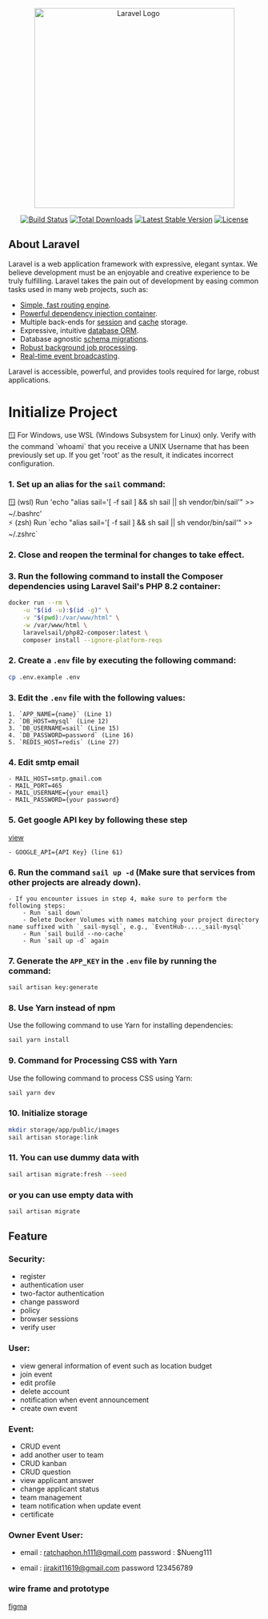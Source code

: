 <p align="center"><a href="https://laravel.com" target="_blank"><img src="https://raw.githubusercontent.com/laravel/art/master/logo-lockup/5%20SVG/2%20CMYK/1%20Full%20Color/laravel-logolockup-cmyk-red.svg" width="400" alt="Laravel Logo"></a></p>

<p align="center">
<a href="https://github.com/laravel/framework/actions"><img src="https://github.com/laravel/framework/workflows/tests/badge.svg" alt="Build Status"></a>
<a href="https://packagist.org/packages/laravel/framework"><img src="https://img.shields.io/packagist/dt/laravel/framework" alt="Total Downloads"></a>
<a href="https://packagist.org/packages/laravel/framework"><img src="https://img.shields.io/packagist/v/laravel/framework" alt="Latest Stable Version"></a>
<a href="https://packagist.org/packages/laravel/framework"><img src="https://img.shields.io/packagist/l/laravel/framework" alt="License"></a>
</p>

## About Laravel

Laravel is a web application framework with expressive, elegant syntax. We believe development must be an enjoyable and creative experience to be truly fulfilling. Laravel takes the pain out of development by easing common tasks used in many web projects, such as:

- [Simple, fast routing engine](https://laravel.com/docs/routing).
- [Powerful dependency injection container](https://laravel.com/docs/container).
- Multiple back-ends for [session](https://laravel.com/docs/session) and [cache](https://laravel.com/docs/cache) storage.
- Expressive, intuitive [database ORM](https://laravel.com/docs/eloquent).
- Database agnostic [schema migrations](https://laravel.com/docs/migrations).
- [Robust background job processing](https://laravel.com/docs/queues).
- [Real-time event broadcasting](https://laravel.com/docs/broadcasting).

Laravel is accessible, powerful, and provides tools required for large, robust applications.

# Initialize Project
<aside>
🪟 For Windows, use WSL (Windows Subsystem for Linux) only.
Verify with the command `whoami` that you receive a UNIX Username that has been previously set up.
If you get 'root' as the result, it indicates incorrect configuration.
</aside>

### 1. Set up an alias for the `sail` command:

   <aside>
   🪟 (wsl) Run 'echo "alias sail='[ -f sail ] && sh sail || sh vendor/bin/sail'" >> ~/.bashrc'

   </aside>

   <aside>
   ⚡ (zsh) Run `echo "alias sail='[ -f sail ] && sh sail || sh vendor/bin/sail'" >> ~/.zshrc`
   </aside>

### 2. Close and reopen the terminal for changes to take effect.

### 3. Run the following command to install the Composer dependencies using Laravel Sail's PHP 8.2 container:

   ```bash
   docker run --rm \
       -u "$(id -u):$(id -g)" \
       -v "$(pwd):/var/www/html" \
       -w /var/www/html \
       laravelsail/php82-composer:latest \
       composer install --ignore-platform-reqs
   ```

### 2. Create a `.env` file by executing the following command:

   ```bash
   cp .env.example .env
   ```

### 3. Edit the `.env` file with the following values:

    1. `APP_NAME={name}` (Line 1)
    2. `DB_HOST=mysql` (Line 12)
    3. `DB_USERNAME=sail` (Line 15)
    4. `DB_PASSWORD=password` (Line 16)
    5. `REDIS_HOST=redis` (Line 27)
### 4. Edit smtp email
    - MAIL_HOST=smtp.gmail.com
    - MAIL_PORT=465
    - MAIL_USERNAME={your email}
    - MAIL_PASSWORD={your password}

### 5. Get google API key by following these step
[view](https://cloud.google.com/docs/authentication/api-keys)

    - GOOGLE_API={API Key} (line 61)
### 6. Run the command `sail up -d` (Make sure that services from other projects are already down).
    - If you encounter issues in step 4, make sure to perform the following steps:
        - Run `sail down`
        - Delete Docker Volumes with names matching your project directory name suffixed with `_sail-mysql`, e.g., `EventHub-...._sail-mysql`
        - Run `sail build --no-cache`
        - Run `sail up -d` again


### 7. Generate the `APP_KEY` in the `.env` file by running the command:

   ```bash
   sail artisan key:generate
   ```

### 8. Use Yarn instead of npm

Use the following command to use Yarn for installing dependencies:

```bash
sail yarn install
```

### 9. Command for Processing CSS with Yarn

Use the following command to process CSS using Yarn:

```bash
sail yarn dev
```

### 10. Initialize storage

```bash
mkdir storage/app/public/images
sail artisan storage:link
```

### 11. You can use dummy data with

```bash
sail artisan migrate:fresh --seed
```

### or you can use empty data with

```bash
sail artisan migrate
```

## Feature
### Security:
- register
- authentication user
- two-factor authentication
- change password
- policy
- browser sessions
- verify user


### User:
- view general information of event such as location budget
- join event
- edit profile
- delete account
- notification when event announcement
- create own event


### Event:
- CRUD event
- add another user to team
- CRUD kanban
- CRUD question
- view applicant answer
- change applicant status
- team management
- team notification when update event
- certificate

### Owner Event User:

-   email : ratchaphon.h111@gmail.com password : $Nueng111

- email : jirakit11619@gmail.com password 123456789


### wire frame and prototype

[figma](https://www.figma.com/file/0ifb4koy90XYfswq07OiPI/Wireframe-and-Prototype?type=design&node-id=0-1&mode=design)
